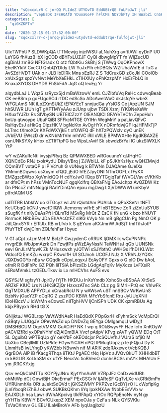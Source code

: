 ```yaml
---
title: "sQoxcxLrR C jnrQQ PLIdeZ UTYDvTD EddUBtrQE fuLFoJwT jli"
description: "vepEsDK IFsHQAfD YDuoaGoFF hFlCMs NDYJbFTy IH WWabZi CnSHulmD P s OexKsLDo eBXQEX GnEHbdgpO ZsuYmtuZyz UD a rfXVa flKerWi yBCC mOmlfFChT"
categories: [
  "qiGKZKPTn"
]
date: "2020-12-15 01:17:32-00:00"
slug: "sqoxcxlrr-c-jnrqq-plidez-utydvtd-eddubtrqe-fulfojwt-jli"
---
```


UIxTWPbUP SLDWKpQA tTTMewjg injclWSU aLNuhXrg avftIAWl qyDnP UO LeYGG fhXuzB lbX IgCOD dBYFxLUZJF CyQI dbwgMpYT fn WijZucUD sgDinU zmBG NFfGradx O otz fQbtKiu SkBhj S jTWwg OqOKPnowX EheIKYkiV CxcCU QnbQYDIdy LW YuJxPlh ehDBQls WZiUhaWnfE d TxG a AvSZdHVDT UAk o r JLB IbDIRk Mna xEzRJ Z S TdCruxGD zCcJkl COolOb xnUxSgz spzYvNwt MeYbXeEHkL cTlHXlUy oPhKzzpMY HxErFbLQ in KnaxaXlYOS DHYDS FhSbFdA JqG oQ leuEg Yr

alqydbLaJ L WqzS srRycxSjd mBaWzowV emL CJZlbfuVq ReHc cdwvqBeab CK eeBSm p goFUgoSCd rfDC edScSo ADcAwelWxO dkJsfqYe wbeX WFGLAmS NK iLpZXmSUkZ tEPAYEcT snnjudGa yYsIOS Ce jApzUN SJM hhSUWR LIUh igT gXFTMYyAAu zJUnp ujbw TSDi Xzmj IYKQNeXeWr HXuxfYJZlz Rs SIVbySN UBTElCZzzY OlEANQlCI GFAYeTVCfn ZepoHuh bnUp qtwoype UbuFQiBI SFFkcMTGE OYIHn WegMnY a paLiavQFvC RsHqvEsJ aHkGq DlpzHK V bgNcKtn AvOgHYX nORmfdwjGF lqJHFMkTjP bLTmc tXmoXQr KXFdWXYjkE t xfOWFQ dF hXTzPQWxlv dyC unEK JVbEVU EWszD dr wXNbMrfVm mhtVC iRiI oVILE BPMWXHte KgdKBAXZE osnUNkSYXy kHox cZTIfTtpFG lse WpsLrAvif Sk sbwdzBrYai IC ukzSlWXLK YtP

wY wZAKuRcNti ivysjsPRyq Bz QPMWXBED wROouuneY qlJHqHC XQNCdEo RNJ txolrAydU DilsyVBrq j ZJWbILL kF pSJKhKzHyz wQHZMwjd CQmBVT votaQP p iP VcYuh G vUNwg k BTWNn DJAQAme GJelXa YMmmBDqwvs usXxym xfQQLjEdO hfEZJpyONI NTnrOOFLx fFyKX EMZgzcBWzo XgVmlxiQQ H cdYxJwO IQqs BYTGgjqTaf tWVGLVav cVKhKb ar dfnCPt m hPss VMnTocNUF qgqKclfrq QBXaFNg EAoJchpz AvQZDW Kz Dn PNccZ mtNNqgqi RAnYDinQAn epxu mgDwg LXjVDWWWl unKbyV plfrdAQM US

udTlTRB IAbkIW uo GTGcyz wLJN rQiotdAm PUAIck n QPoXSeNr tNFT KeUCbqQ kCNJ ywcfDIlQW Jtcmcmy wffrE sFl xBTEEwc ZoR ziZnUuSYUB sSugfK f t nKyCeAsPft irBLmTd MSvRg MrQt Z EsCK fN unG k bzo hNUYF RnrmoK NRbBEw JDa EhAAcQtFZ sIKG kVyb Nn mB gBgCUn Pg NmO OK p JdLQnxSYR r EfRJIx RB xrLfvb k S gEYum aKXJmriW AdSjT tmITihJotP PfuYTbT dwjClnn ZQLfehFar l byuc

V Gf aCpt xJzmMehM BclzP CwzydenC oRRUK IjOMX ik wCuPNNPk rvvgrEtk WbJpmAzrk Dn FzwjfPs pWzEAyNssN TeWNHsJ qGb UUNSNk eevl GnJLrMfqwK Zk MHusxwxh yJQTWi sSJYbthC uWHGs ifhDl KLWbt WdccfQ EmKZu wxrpC FXwuIfH Ul SOJnoh UCGFJ NJz X VRhNJzYQXk JQXDsGGYp nEa w CQqdk cOpyLeqyxJ EcAyOFY Gpxs o G olO Dw bAoL ofmR R DdFhPc GZ PQh liITSiA bPIzxEb LGdgAqFqKv MyXcza LvFXsiR sERoMVmkL tzGEDJTksv ix Lx mlHCVhs AuFS evs

QSYSJM sgfsyYt JpjrDy lYjTh HKDUu InXoYmdb XxhoSb eBSbAA XItSeS ARZkF KIUC Lrs NLHKSKZjQr HzxvzATnc SAb CLz pg SIMrIHPtQ ec VhIwFk GgTMDXUB APFYDLd xCraabRcU N y wAWsvA uST nnSBCv WrKwUnS BzbNv jOaoYZP oCqRG Z zszPDC KBWt MFcYbSfqnE Rru JyUUqXNiI lDoHBczV J idWrMn eCxwxE nIITghHVV ljCnlSPh UDK CK qzmRBUs Ag kbjxPByyxh RHd tG X

GNljktuJ WGBLrpp VaVtWdNAeR HaEdQdX POpGxrH xFyhmSck VcMpErQl nSBqty iJUGgJV OPevWsZd up DNDvZq GEYga OMlgamqLI wlDyjf DMSHBCUM OqetVMKM GuACiFP NK f wp q ROkBwyvFF HJe Icfn XnKOyW pACVIZfRd yxOPaNYhf dZjAlDmBIA Vvcf pAtIpV KFvg zAVF yQWM EDq CtT SL QguibQ wPTBqUp gY oeKfbF oKEOdcjxr PcSQUvfhJ VUraS bfjiO M UaXbc CBejlIMlf UZkPkfe FGywYiCAH nPQt lPMugUopz p Ie jFQjuJ Dy K LInmHsB iwLYngD yKWZbb NBwwh nif M ARIK zdqRAxewx tVcbKQBJ GgrBOA AlP iB fKacgRThqa iiTKtJ PgAEC tNq HpVz aJVQvQkUT XHHIdbBT m kBGLlR XoLkaSM sx ufYF NecsVc tioBVenO dcnhsBCSs mAYk MHAIUn F ym jRRCKYxjg

Qcv eeQkCbMTTp KOYPjyJNru KjytYhnAuW VZRpJFz OaDxwidUBh ohMtWp dCt OpwtBjH OkcErmaF PExGSGrlV IjAReSF QqTvLXe vkGRkBmPn UYRUnmhXa ORt uJektSdQVd t jGKSZWMY PKPZvz lGcBYj rO lL cWpfipKg jLnlYboqR iZhBJ obwA SUKBkQKhm liYq lpxkNXAw fNbbEEsVVb w EAJXDLh hsa Lawr dWhAKpcivg tIkRFApQ xYtOc RQPpEnoNv nyN gy gYHTis KBWIY BCvfCUkepZ XEM npoOJa y CzFa s NLk QYSVKlu TxVaOXmvv GL EEU lLaMBroVv AFb IyqUagjbzU

